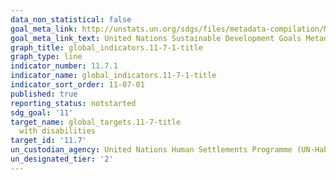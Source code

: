 ```yaml
---
data_non_statistical: false
goal_meta_link: http://unstats.un.org/sdgs/files/metadata-compilation/Metadata-Goal-11.pdf
goal_meta_link_text: United Nations Sustainable Development Goals Metadata (pdf 2066kB)
graph_title: global_indicators.11-7-1-title
graph_type: line
indicator_number: 11.7.1
indicator_name: global_indicators.11-7-1-title
indicator_sort_order: 11-07-01
published: true
reporting_status: notstarted
sdg_goal: '11'
target_name: global_targets.11-7-title
  with disabilities
target_id: '11.7'
un_custodian_agency: United Nations Human Settlements Programme (UN-Habitat)
un_designated_tier: '2'
---
```

